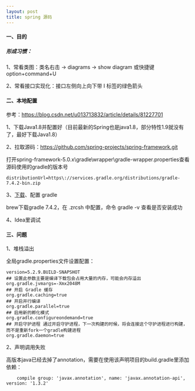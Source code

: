 ```yaml
---
layout: post
title: spring 源码
---
```


#### 一、目的

##### 形成习惯：

1、常看类图：类名右击 -> diagrams -> show diagram 或快捷键 option+command+U

2、常看接口实现化：接口左侧向上向下带 I 标签的绿色箭头



#### 二、本地配置

参考：https://blog.csdn.net/u013713832/article/details/81227701

1、下载Java1.8并配置好（目前最新的Spring也是java1.8，部分特性1.9就没有了，最好下载Java1.8）

2、拉取源码：https://github.com/spring-projects/spring-framework.git

打开spring-framework-5.0.x\gradle\wrapper\gradle-wrapper.properties查看源码使用的gradle的版本号

```
distributionUrl=https\://services.gradle.org/distributions/gradle-7.4.2-bin.zip
```

3、[下载](https://gradle.org/releases/)、配置 gradle

brew下载gradle 7.4.2，在 .zrcsh 中配置，命令 gradle -v 查看是否安装成功

4、Idea里调试



#### 三、问题

1、堆栈溢出

全局gradle.properties文件设置配置：

```
version=5.2.9.BUILD-SNAPSHOT
## 设置此参数主要是编译下载包会占用大量的内存，可能会内存溢出
org.gradle.jvmargs=-Xmx2048M
## 开启 Gradle 缓存
org.gradle.caching=true
## 开启并行编译
org.gradle.parallel=true
## 启用新的孵化模式
org.gradle.configureondemand=true
## 开启守护进程 通过开启守护进程，下一次构建的时候，将会连接这个守护进程进行构建，而不是重新fork一个gradle构建进程
org.gradle.daemon=true
```

2、声明调用失败

高版本java已经去掉了annotation，需要在使用该声明项目的build.gradle里添加依赖：

```
    compile group: 'javax.annotation', name: 'javax.annotation-api', version: '1.3.2'
```

